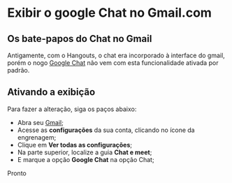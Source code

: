 # Exibir o google Chat no Gmail.com

## Os bate-papos do Chat no Gmail
Antigamente, com o Hangouts, o chat era incorporado à interface do gmail, porém o nogo [Google Chat](www.chat.google.com) não vem com esta funcionalidade ativada por padrão.

## Ativando a exibição
Para fazer a alteração, siga os paços abaixo:
- Abra seu [Gmail](www.gmail.com);
- Acesse as **configurações** da sua conta, clicando no ícone da engrenagem;
- Clique em **Ver todas as configurações**;
- Na parte superior, localize a guia **Chat e meet**;
- E marque a opção **Google Chat** na opção Chat;

Pronto